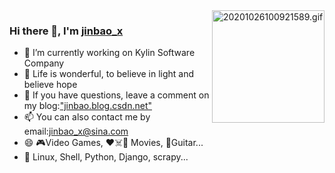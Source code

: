 <img align="right" src="https://img-blog.csdnimg.cn/20201026100921589.gif" alt="20201026100921589.gif" height="180" />

### Hi there 👋, I'm [jinbao_x](https://github.com/jinbao-x)
- 🔭 I’m currently working on Kylin Software Company
- 🌱 Life is wonderful, to believe in light and believe hope 
- 💬 If you have questions, leave a comment on my blog:["jinbao.blog.csdn.net"](https://jinbao.blog.csdn.net)
- 📫 You can also contact me by email:jinbao_x@sina.com
- 😄 🎮Video Games, ❤️☠️🤖 Movies, 🎸Guitar...
- 📙 Linux, Shell, Python, Django, scrapy...
